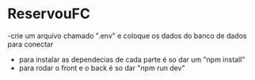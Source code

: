 # ReservouFC

-crie um arquivo chamado ".env" e coloque os dados do banco de dados para conectar
- para instalar as dependecias de cada parte é so dar um "npm install"
- para rodar o front e o back é so dar "npm run dev"
